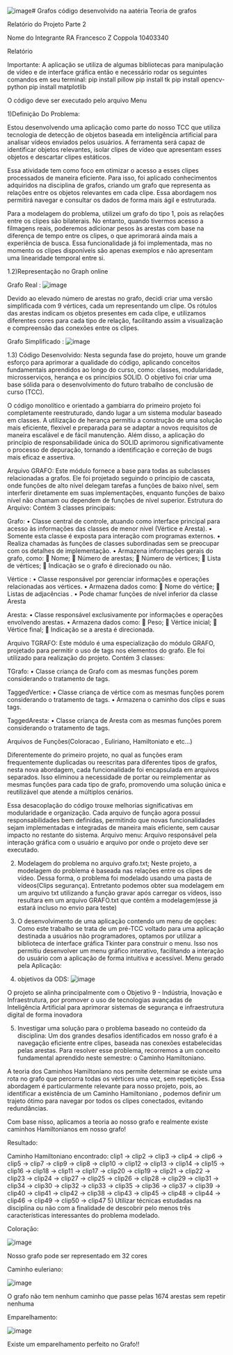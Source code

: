 ![image](https://github.com/user-attachments/assets/086b9c9e-2f57-45fb-8d7e-1d027cb64831)# Grafos
código desenvolvido na aatéria Teoria de grafos


Relatório do Projeto 
Parte 2

Nome do Integrante	RA
Francesco Z Coppola	10403340
	
	

Relatório


Importante: A aplicação se utiliza de algumas bibliotecas para manipulação de vídeo e de interface gráfica então e necessário rodar os seguintes comandos em seu terminal: 
pip install pillow 
pip install tk 
pip install opencv-python
 pip install matplotlib

O código deve ser executado pelo arquivo Menu















1)Definição Do Problema:


Estou desenvolvendo uma aplicação como parte do nosso TCC que utiliza tecnologia de detecção de objetos baseada em inteligência artificial para analisar vídeos enviados pelos usuários. A ferramenta será capaz de identificar objetos relevantes, isolar clipes de vídeo que apresentam esses objetos e descartar clipes estáticos.

Essa atividade tem como foco em otimizar o acesso a esses clipes processados de maneira eficiente. Para isso, foi aplicado conhecimentos adquiridos na disciplina de grafos, criando um grafo que representa as relações entre os objetos relevantes em cada clipe. Essa abordagem nos permitirá navegar e consultar os dados de forma mais ágil e estruturada. 


Para a modelagem do problema, utilizei  um grafo do tipo 1, pois as relações entre os clipes são bilaterais. No entanto, quando tivermos acesso a filmagens reais, poderemos adicionar pesos às arestas com base na diferença de tempo entre os clipes, o que aprimorará ainda mais a experiência  de busca. Essa funcionalidade já foi implementada, mas no momento os clipes disponíveis são apenas exemplos e não apresentam uma linearidade temporal entre si.











1.2)Representação no Graph online



Grafo Real :
![image](https://github.com/user-attachments/assets/392bc6e4-2b46-4b8f-a03f-3349dad8be62)


 

















Devido ao elevado número de arestas no grafo, decidi criar uma versão simplificada com 9 vértices, cada um representando um clipe. Os rótulos das arestas indicam os objetos presentes em cada clipe, e utilizamos diferentes cores para cada tipo de relação, facilitando assim a visualização e compreensão das conexões entre os clipes.


Grafo Simplificado :
![image](https://github.com/user-attachments/assets/111bfb31-8ede-46c3-88e1-705eba63670b)


    





































1.3) Código Desenvolvido: 
Nesta segunda fase do projeto, houve um grande esforço para aprimorar a qualidade do código, aplicando conceitos fundamentais aprendidos ao longo do curso, como: classes, modularidade, microsserviços, herança e os princípios SOLID. O objetivo foi criar uma base sólida para o desenvolvimento do futuro trabalho de conclusão de curso (TCC).

O código monolítico e orientado a gambiarra do primeiro projeto foi completamente reestruturado, dando lugar a um sistema modular baseado em classes. A utilização de herança permitiu a construção de uma solução mais eficiente, flexível e preparada para se adaptar a novos requisitos de maneira escalável e de fácil manutenção. Além disso, a aplicação do princípio de responsabilidade única do SOLID aprimorou significativamente o processo de depuração, tornando a identificação e correção de bugs mais eficaz e assertiva.


Arquivo GRAFO:
Este módulo fornece a base para todas as subclasses relacionadas a grafos. Ele foi projetado seguindo o princípio de cascata, onde funções de alto nível delegam tarefas a funções de baixo nível, sem interferir diretamente em suas implementações, enquanto funções de baixo nível não chamam ou dependem de funções de nível superior.
Estrutura do Arquivo:
Contém 3 classes principais:

Grafo: 
•  Classe central de controle, atuando como interface principal para acesso às informações das classes de menor nível (Vértice e Aresta).
•	Somente esta classe é exposta para interação com programas externos.
•	Realiza chamadas às funções de classes subordinadas sem se preocupar com os detalhes de implementação.
•	Armazena informações gerais do grafo, como:
	Nome;
	Número de arestas;
	Número de vértices;
	Lista de vértices;
	Indicação se o grafo é direcionado ou não.


Vértice : 
•	Classe responsável por gerenciar informações e operações relacionadas aos vértices.
•	Armazena dados como:
	Nome do vértice;
	Listas de adjacências .
•	Pode chamar funções de nível inferior da classe Aresta

Aresta:
•	Classe responsável exclusivamente por informações e operações envolvendo arestas.
•	Armazena dados como:
	Peso;
	Vértice inicial;
	Vértice final;
	Indicação se a aresta é direcionada.












Arquivo TGRAFO:
Este módulo é uma especialização do módulo GRAFO, projetado para permitir o uso de tags nos elementos do grafo. Ele foi utilizado para realização do projeto.
Contém 3 classes:

TGrafo: 
•	Classe criança de Grafo com as mesmas funções porem considerando o tratamento de  tags. 

TaggedVertice: 
•	Classe criança de vértice com as mesmas funções porem considerando o tratamento de  tags. 
•	Armazena o caminho dos clips e suas tags.

TaggedAresta:
•	Classe criança de Aresta com as mesmas funções porem considerando o tratamento de  tags. 


Arquivos de Funções(Coloracao , Euliriano, Hamiltoniato e etc...)

Diferentemente do primeiro projeto, no qual as funções eram frequentemente duplicadas ou reescritas para diferentes tipos de grafos, nesta nova abordagem, cada funcionalidade foi encapsulada em arquivos separados. Isso eliminou a necessidade de portar ou reimplementar as mesmas funções para cada tipo de grafo, promovendo uma solução única e reutilizável que atende a múltiplos cenários.

Essa desacoplação do código trouxe melhorias significativas em modularidade e organização. Cada arquivo de função agora possui responsabilidades bem definidas, permitindo que novas funcionalidades sejam implementadas e integradas de maneira mais eficiente, sem causar impacto no restante do sistema.
  Arquivo menu: 
	Arquivo responsável pela interação gráfica com o usuário e arquivo por onde o projeto deve ser executado.  



2) Modelagem do problema no arquivo grafo.txt; 
Neste projeto, a modelagem do problema é baseada nas relações entre os clipes de vídeo. Dessa forma, o problema foi modelado usando uma pasta de vídeos(Clips segurança). Entretanto podemos obter sua modelagem em um arquivo txt utilizando a função gravar após carregar os vídeos, isso resultara em um arquivo GRAFO.txt que contêm a modelagem(esse já estará incluso no envio para teste)
 




3) O desenvolvimento de uma aplicação contendo um menu de opções:
 Como este trabalho se trata de um pré-TCC voltado para uma aplicação destinada a usuários não programadores, optamos por utilizar a biblioteca de interface gráfica Tkinter para construir o menu. Isso nos permitiu desenvolver um menu gráfico interativo, facilitando a interação do usuário com a aplicação de forma intuitiva e acessível. Menu gerado pela Aplicação:






4) objetivos da ODS:
 ![image](https://github.com/user-attachments/assets/3112f69c-4d1a-44a0-a3b3-9f2487a331a3)

O projeto se alinha principalmente com o Objetivo  9 - Indústria, Inovação e Infraestrutura, por promover o uso de tecnologias avançadas de Inteligência Artificial para aprimorar sistemas de segurança e infraestrutura digital de forma inovadora


5) Investigar uma solução para o problema baseado no conteúdo da disciplina:
Um dos grandes desafios identificados em nosso grafo é a navegação eficiente entre clipes, baseada nas conexões estabelecidas pelas arestas. Para resolver esse problema, recorremos a um conceito fundamental aprendido neste semestre: o Caminho Hamiltoniano.

A teoria dos Caminhos Hamiltoniano nos permite determinar se existe uma rota no grafo que percorra todas os vértices uma vez, sem repetições. Essa abordagem é particularmente relevante para nosso projeto, pois, ao identificar a existência de um Caminho Hamiltoniano , podemos definir um trajeto ótimo para navegar por todos os clipes conectados, evitando redundâncias.

Com base nisso, aplicamos a teoria ao nosso grafo e realmente existe caminhos Hamiltonianos em nosso grafo!

Resultado: 

Caminho Hamiltoniano encontrado:
clip1 -> clip2 -> clip3 -> clip4 -> clip6 -> clip5 -> clip7 -> clip9 -> clip8 -> clip10 -> clip12 -> clip13 -> clip14 -> clip15 -> clip16 -> clip18 -> clip11 -> clip17 -> clip20 -> clip19 -> clip21 -> clip22 -> clip23 -> clip24 -> clip27 -> clip25 -> clip26 -> clip28 -> clip29 -> clip31 -> clip34 -> clip30 -> clip32 -> clip33 -> clip35 -> clip36 -> clip37 -> clip39 -> clip40 -> clip41 -> clip42 -> clip38 -> clip43 -> clip45 -> clip48 -> clip44 -> clip46 -> clip49 -> clip50 -> clip47
5) Utilizar técnicas estudadas na disciplina ou não com a finalidade de descobrir pelo menos três características interessantes do problema modelado.



Coloração: 


![image](https://github.com/user-attachments/assets/30e5261f-d9c8-4b2d-8749-2c93899e38a8)


  

Nosso grafo pode ser representado em 32 cores 





Caminho euleriano: 

![image](https://github.com/user-attachments/assets/a52ddabc-19d8-4582-83d5-33e0c8cff46a)

 
 
O grafo não tem nenhum caminho que passe pelas 1674 arestas sem repetir nenhuma 







Emparelhamento:

 ![image](https://github.com/user-attachments/assets/c36421f8-ba2e-4ffc-a778-dab5bd1e73c6)



Existe um emparelhamento perfeito no Grafo!! 
